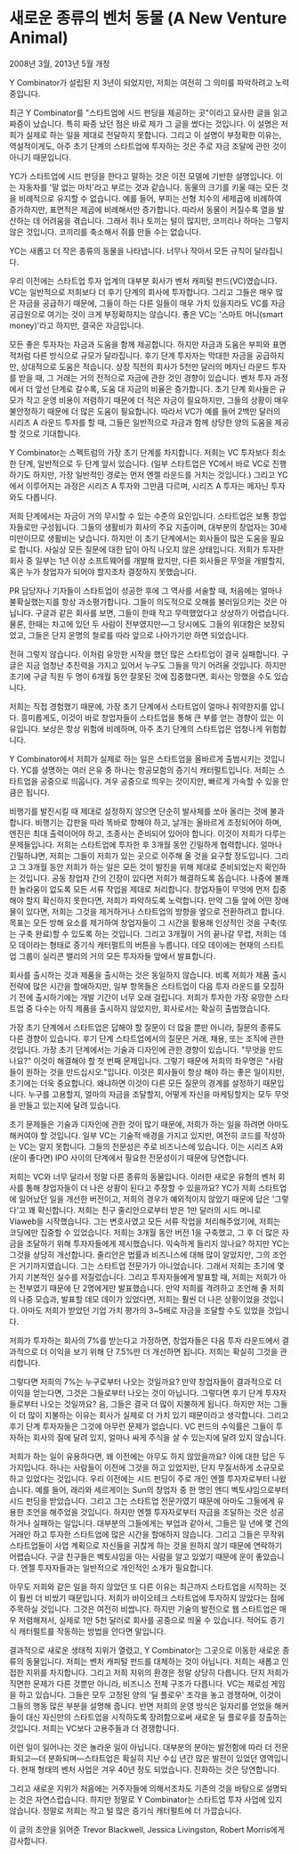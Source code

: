 # 새로운 종류의 벤처 동물 (A New Venture Animal)

2008년 3월, 2013년 5월 개정

Y Combinator가 설립된 지 3년이 되었지만, 저희는 여전히 그 의미를 파악하려고 노력 중입니다.

최근 Y Combinator를 "스타트업에 시드 펀딩을 제공하는 곳"이라고 묘사한 글을 읽고 짜증이 났습니다. 특히 짜증 났던 점은 바로 제가 그 글을 썼다는 것입니다. 이 설명은 저희가 실제로 하는 일을 제대로 전달하지 못합니다. 그리고 이 설명이 부정확한 이유는, 역설적이게도, 아주 초기 단계의 스타트업에 투자하는 것은 주로 자금 조달에 관한 것이 아니기 때문입니다.

YC가 스타트업에 시드 펀딩을 한다고 말하는 것은 이전 모델에 기반한 설명입니다. 이는 자동차를 '말 없는 마차'라고 부르는 것과 같습니다. 동물의 크기를 키울 때는 모든 것을 비례적으로 유지할 수 없습니다. 예를 들어, 부피는 선형 치수의 세제곱에 비례하여 증가하지만, 표면적은 제곱에 비례해서만 증가합니다. 따라서 동물이 커질수록 열을 발산하는 데 어려움을 겪습니다. 그래서 쥐나 토끼는 털이 많지만, 코끼리나 하마는 그렇지 않은 것입니다. 코끼리를 축소해서 쥐를 만들 수는 없습니다.

YC는 새롭고 더 작은 종류의 동물을 나타냅니다. 너무나 작아서 모든 규칙이 달라집니다.

우리 이전에는 스타트업 투자 업계의 대부분 회사가 벤처 캐피털 펀드(VC)였습니다. VC는 일반적으로 저희보다 더 후기 단계의 회사에 투자합니다. 그리고 그들은 매우 많은 자금을 공급하기 때문에, 그들이 하는 다른 일들이 매우 가치 있을지라도 VC를 자금 공급원으로 여기는 것이 크게 부정확하지는 않습니다. 좋은 VC는 '스마트 머니(smart money)'라고 하지만, 결국은 자금입니다.

모든 좋은 투자자는 자금과 도움을 함께 제공합니다. 하지만 자금과 도움은 부피와 표면적처럼 다른 방식으로 규모가 달라집니다. 후기 단계 투자자는 막대한 자금을 공급하지만, 상대적으로 도움은 적습니다. 상장 직전의 회사가 5천만 달러의 메자닌 라운드 투자를 받을 때, 그 거래는 거의 전적으로 자금에 관한 것인 경향이 있습니다. 벤처 투자 과정에서 더 앞선 단계로 갈수록, 도움 대 자금의 비율은 증가합니다. 초기 단계 회사들은 규모가 작고 운영 비용이 저렴하기 때문에 더 적은 자금이 필요하지만, 그들의 상황이 매우 불안정하기 때문에 더 많은 도움이 필요합니다. 따라서 VC가 예를 들어 2백만 달러의 시리즈 A 라운드 투자를 할 때, 그들은 일반적으로 자금과 함께 상당한 양의 도움을 제공할 것으로 기대합니다.

Y Combinator는 스펙트럼의 가장 초기 단계를 차지합니다. 저희는 VC 투자보다 최소 한 단계, 일반적으로 두 단계 앞서 있습니다. (일부 스타트업은 YC에서 바로 VC로 진행하기도 하지만, 가장 일반적인 경로는 먼저 엔젤 라운드를 거치는 것입니다.) 그리고 YC에서 이루어지는 과정은 시리즈 A 투자와 그만큼 다르며, 시리즈 A 투자는 메자닌 투자와도 다릅니다.

저희 단계에서는 자금이 거의 무시할 수 있는 수준의 요인입니다. 스타트업은 보통 창업자들로만 구성됩니다. 그들의 생활비가 회사의 주요 지출이며, 대부분의 창업자는 30세 미만이므로 생활비는 낮습니다. 하지만 이 초기 단계에서는 회사들이 많은 도움을 필요로 합니다. 사실상 모든 질문에 대한 답이 아직 나오지 않은 상태입니다. 저희가 투자한 회사 중 일부는 1년 이상 소프트웨어를 개발해 왔지만, 다른 회사들은 무엇을 개발할지, 혹은 누가 창업자가 되어야 할지조차 결정하지 못했습니다.

PR 담당자나 기자들이 스타트업이 성공한 후에 그 역사를 서술할 때, 처음에는 얼마나 불확실했는지를 항상 과소평가합니다. 그들이 의도적으로 오해를 불러일으키는 것은 아닙니다. 구글과 같은 회사를 보면, 그들이 한때 작고 무력했었다고 상상하기 어렵습니다. 물론, 한때는 차고에 있던 두 사람이 전부였지만—그 당시에도 그들의 위대함은 보장되었고, 그들은 단지 운명의 철로를 따라 앞으로 나아가기만 하면 되었습니다.

전혀 그렇지 않습니다. 이처럼 유망한 시작을 했던 많은 스타트업이 결국 실패합니다. 구글은 지금 엄청난 추진력을 가지고 있어서 누구도 그들을 막기 어려울 것입니다. 하지만 초기에 구글 직원 두 명이 6개월 동안 잘못된 것에 집중했다면, 회사는 망했을 수도 있습니다.

저희는 직접 경험했기 때문에, 가장 초기 단계에서 스타트업이 얼마나 취약한지를 압니다. 흥미롭게도, 이것이 바로 창업자들이 스타트업을 통해 큰 부를 얻는 경향이 있는 이유입니다. 보상은 항상 위험에 비례하며, 아주 초기 단계의 스타트업은 엄청나게 위험합니다.

Y Combinator에서 저희가 실제로 하는 일은 스타트업을 올바르게 출범시키는 것입니다. YC를 설명하는 여러 은유 중 하나는 항공모함의 증기식 캐터펄트입니다. 저희는 스타트업을 공중으로 띄웁니다. 겨우 공중으로 띄우는 것이지만, 빠르게 가속할 수 있을 만큼은 됩니다.

비행기를 발진시킬 때 제대로 설정하지 않으면 단순히 발사체를 쏘아 올리는 것에 불과합니다. 비행기는 갑판을 따라 똑바로 향해야 하고, 날개는 올바르게 조정되어야 하며, 엔진은 최대 출력이어야 하고, 조종사는 준비되어 있어야 합니다. 이것이 저희가 다루는 문제들입니다. 저희는 스타트업에 투자한 후 3개월 동안 긴밀하게 협력합니다. 얼마나 긴밀하냐면, 저희는 그들이 저희가 있는 곳으로 이주해 올 것을 요구할 정도입니다. 그리고 그 3개월 동안 저희가 하는 일은 모든 것이 발진을 위해 제대로 준비되었는지 확인하는 것입니다. 공동 창업자 간의 긴장이 있다면 저희가 해결하도록 돕습니다. 나중에 불쾌한 놀라움이 없도록 모든 서류 작업을 제대로 처리합니다. 창업자들이 무엇에 먼저 집중해야 할지 확신하지 못한다면, 저희가 파악하도록 노력합니다. 만약 그들 앞에 어떤 장애물이 있다면, 저희는 그것을 제거하거나 스타트업의 방향을 옆으로 전환하려고 합니다. 목표는 모든 방해 요소를 제거하여 창업자들이 그 시간을 활용해 인상적인 것을 구축(또는 구축 완료)할 수 있도록 하는 것입니다. 그리고 3개월이 거의 끝나갈 무렵, 저희는 데모 데이라는 형태로 증기식 캐터펄트의 버튼을 누릅니다. 데모 데이에는 현재의 스타트업 그룹이 실리콘 밸리의 거의 모든 투자자들 앞에서 발표합니다.

회사를 출시하는 것과 제품을 출시하는 것은 동일하지 않습니다. 비록 저희가 제품 출시 전략에 많은 시간을 할애하지만, 일부 항목들은 스타트업이 다음 투자 라운드를 모집하기 전에 출시하기에는 개발 기간이 너무 오래 걸립니다. 저희가 투자한 가장 유망한 스타트업 중 다수는 아직 제품을 출시하지 않았지만, 회사로서는 확실히 출범했습니다.

가장 초기 단계에서 스타트업은 답해야 할 질문이 더 많을 뿐만 아니라, 질문의 종류도 다른 경향이 있습니다. 후기 단계 스타트업에서의 질문은 거래, 채용, 또는 조직에 관한 것입니다. 가장 초기 단계에서는 기술과 디자인에 관한 경향이 있습니다. "무엇을 만드나요?" 이것이 해결해야 할 첫 번째 문제입니다. 그렇기 때문에 저희의 좌우명은 "사람들이 원하는 것을 만드십시오."입니다. 이것은 회사들이 항상 해야 하는 좋은 일이지만, 초기에는 더욱 중요합니다. 왜냐하면 이것이 다른 모든 질문의 경계를 설정하기 때문입니다. 누구를 고용할지, 얼마의 자금을 조달할지, 어떻게 자신을 마케팅할지는 모두 무엇을 만들고 있는지에 달려 있습니다.

초기 문제들은 기술과 디자인에 관한 것이 많기 때문에, 저희가 하는 일을 하려면 아마도 해커여야 할 것입니다. 일부 VC는 기술적 배경을 가지고 있지만, 여전히 코드를 작성하는 VC는 알지 못합니다. 그들의 전문성은 주로 비즈니스에 있습니다. 이는 시리즈 A와 (운이 좋다면) IPO 사이의 단계에서 필요한 전문성이기 때문에 당연합니다.

저희는 VC와 너무 달라서 정말 다른 종류의 동물입니다. 이러한 새로운 유형의 벤처 회사를 통해 창업자들이 더 나은 상황이 된다고 주장할 수 있을까요? YC가 저희 스타트업에 일어났던 일을 개선한 버전이고, 저희의 경우가 예외적이지 않았기 때문에 답은 '그렇다'고 꽤 확신합니다. 저희는 친구 줄리안으로부터 받은 1만 달러의 시드 머니로 Viaweb을 시작했습니다. 그는 변호사였고 모든 서류 작업을 처리해주었기에, 저희는 코딩에만 집중할 수 있었습니다. 저희는 3개월 동안 버전 1을 구축했고, 그 후 더 많은 자금을 조달하기 위해 투자자들에게 제시했습니다. 익숙하게 들리지 않나요? 하지만 YC는 그것을 상당히 개선합니다. 줄리안은 법률과 비즈니스에 대해 많이 알았지만, 그의 조언은 거기까지였습니다. 그는 스타트업 전문가가 아니었습니다. 그래서 저희는 초기에 몇 가지 기본적인 실수를 저질렀습니다. 그리고 투자자들에게 발표할 때, 저희는 저희가 아는 전부였기 때문에 단 2명에게만 발표했습니다. 만약 저희를 격려하고 조언해 줄 저희의 나중 모습과, 발표할 데모 데이가 있었다면, 저희는 훨씬 더 나은 상황이었을 것입니다. 아마도 저희가 받았던 기업 가치 평가의 3~5배로 자금을 조달할 수도 있었을 것입니다.

저희가 투자하는 회사의 7%를 받는다고 가정하면, 창업자들은 다음 투자 라운드에서 결과적으로 더 이익을 보기 위해 단 7.5%만 더 개선하면 됩니다. 저희는 확실히 그것을 관리합니다.

그렇다면 저희의 7%는 누구로부터 나오는 것일까요? 만약 창업자들이 결과적으로 더 이익을 얻는다면, 그것은 그들로부터 나오는 것이 아닙니다. 그렇다면 후기 단계 투자자들로부터 나오는 것일까요? 음, 그들은 결국 더 많이 지불하게 됩니다. 하지만 저는 그들이 더 많이 지불하는 이유는 회사가 실제로 더 가치 있기 때문이라고 생각합니다. 그리고 후기 단계 투자자들은 그것에 아무런 문제가 없습니다. VC 펀드의 수익률은 그들이 투자하는 회사의 질에 달려 있지, 얼마나 싸게 주식을 살 수 있는지에 달려 있지 않습니다.

저희가 하는 일이 유용하다면, 왜 이전에는 아무도 하지 않았을까요? 이에 대한 답은 두 가지입니다. 하나는 사람들이 이전에 그것을 하고 있었지만, 단지 무질서하게 소규모로 하고 있었다는 것입니다. 우리 이전에는 시드 펀딩이 주로 개인 엔젤 투자자로부터 나왔습니다. 예를 들어, 래리와 세르게이는 Sun의 창업자 중 한 명인 앤디 벡토샤임으로부터 시드 펀딩을 받았습니다. 그리고 그는 스타트업 전문가였기 때문에 아마도 그들에게 유용한 조언을 해주었을 것입니다. 하지만 엔젤 투자자로부터 자금을 조달하는 것은 성공하거나 실패하는 일입니다. 대부분의 그들에게는 부업과 같아서, 그들은 일 년에 몇 건의 거래만 하고 투자한 스타트업에 많은 시간을 할애하지 않습니다. 그리고 그들은 무작위 스타트업들이 사업 계획으로 자신들을 귀찮게 하는 것을 원하지 않기 때문에 연락하기 어렵습니다. 구글 친구들은 벡토샤임을 아는 사람을 알고 있었기 때문에 운이 좋았습니다. 엔젤 투자자들과는 일반적으로 개인적인 소개가 필요합니다.

아무도 저희와 같은 일을 하지 않았던 또 다른 이유는 최근까지 스타트업을 시작하는 것이 훨씬 더 비쌌기 때문입니다. 저희가 바이오테크 스타트업에 투자하지 않았다는 점에 주목하실 것입니다. 그것은 여전히 비쌉니다. 하지만 기술의 발전으로 웹 스타트업은 매우 저렴해져서, 실제로 1만 5천 달러로 회사를 공중으로 띄울 수 있습니다. 적어도 증기식 캐터펄트를 작동하는 방법을 안다면 말입니다.

결과적으로 새로운 생태적 지위가 열렸고, Y Combinator는 그곳으로 이동한 새로운 종류의 동물입니다. 저희는 벤처 캐피털 펀드를 대체하는 것이 아닙니다. 저희는 새롭고 인접한 지위를 차지합니다. 그리고 저희 지위의 환경은 정말 상당히 다릅니다. 단지 저희가 직면한 문제가 다른 것뿐만 아니라, 비즈니스 전체 구조가 다릅니다. VC는 제로섬 게임을 하고 있습니다. 그들은 모두 고정된 양의 '딜 플로우' 조각을 놓고 경쟁하며, 이것이 그들의 행동 많은 부분을 설명해 줍니다. 반면 저희의 운영 방식은 일자리를 얻었을 해커들이 대신 자신만의 스타트업을 시작하도록 장려함으로써 새로운 딜 플로우를 창출하는 것입니다. 저희는 VC보다 고용주들과 더 경쟁합니다.

이런 일이 일어나는 것은 놀라운 일이 아닙니다. 대부분의 분야는 발전함에 따라 더 전문화되고—더 분화되며—스타트업은 확실히 지난 수십 년간 많은 발전이 있었던 영역입니다. 현재 형태의 벤처 사업은 겨우 40년 정도 되었습니다. 진화하는 것은 당연합니다.

그리고 새로운 지위가 처음에는 거주자들에 의해서조차도 기존의 것을 바탕으로 설명되는 것은 자연스럽습니다. 하지만 정말로 Y Combinator는 스타트업 투자 사업에 있지 않습니다. 정말로 저희는 작고 털 많은 증기식 캐터펄트에 더 가깝습니다.

이 글의 초안을 읽어준 Trevor Blackwell, Jessica Livingston, Robert Morris에게 감사합니다.